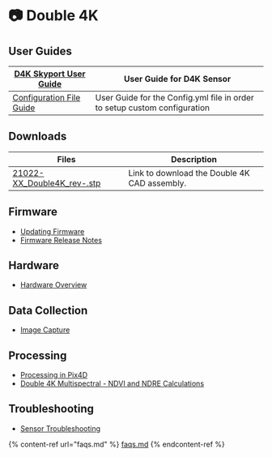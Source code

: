 # 📷 Double 4K

## User Guides

| [D4K Skyport User Guide](https://files.gitbook.com/v0/b/gitbook-x-prod.appspot.com/o/spaces%2FsXdEQqpStQSLYBlNleOl%2Fuploads%2FL62YdzhmWR9KAxLhfXQm%2FDouble_4K_Skyport_Quick_User_Manual%20RevA.pdf?alt=media\&token=84351cd2-e19e-4f7b-9f13-155d38c17443)                  | User Guide for D4K Sensor                                                 |
| ---------------------------------------------------------------------------------------------------------------------------------------------------------------------------------------------------------------------------------------------------------------------------- | ------------------------------------------------------------------------- |
| [Configuration File Guide](https://files.gitbook.com/v0/b/gitbook-x-prod.appspot.com/o/spaces%2FsXdEQqpStQSLYBlNleOl%2Fuploads%2FHvaajT7SxxqU0u2zRJS4%2F27057_Double4K_Skyport_Configuration_File_User_Guide_RevD.pdf?alt=media\&token=be12dd69-ac0a-4463-9ab9-932219802c7a) | User Guide for the Config.yml file in order to setup custom configuration |

## Downloads

<table data-header-hidden><thead><tr><th data-type="files">Files</th><th>Description</th></tr></thead><tbody><tr><td><a href="../../.gitbook/assets/21022-XX_Double4K_rev-.stp">21022-XX_Double4K_rev-.stp</a></td><td>Link to download the Double 4K CAD assembly.</td></tr></tbody></table>

## Firmware

* [Updating Firmware](double-4k-updating-firmware.md)
* [Firmware Release Notes](double-4k-firmware-release-notes.md)

## Hardware

* [Hardware Overview](double-4k-hardware-overview.md)

## Data Collection

* [Image Capture](double-4k-sensor-image-capture.md)

## Processing

* [Processing in Pix4D](double-4k-using-pix4d.md)
* [Double 4K Multispectral - NDVI and NDRE Calculations](double-4k-multispectral-ndvi-and-ndre-calculations.md)

## Troubleshooting

* [Sensor Troubleshooting](double-4k-sensor-troubleshooting.md)



{% content-ref url="faqs.md" %}
[faqs.md](faqs.md)
{% endcontent-ref %}
